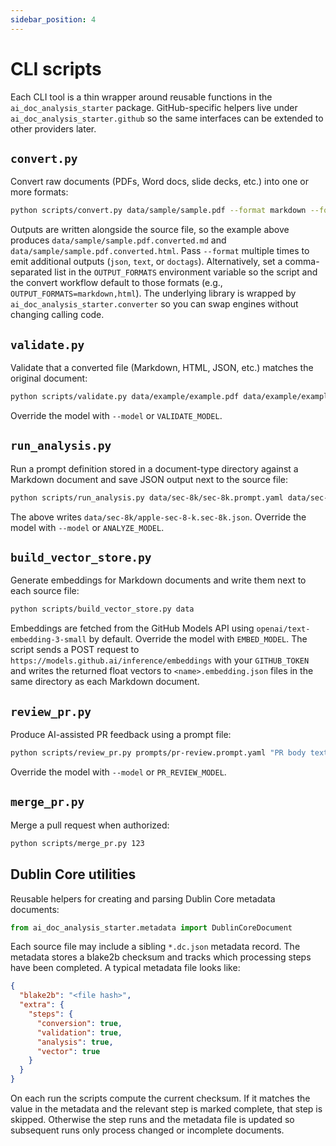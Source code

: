 ```yaml
---
sidebar_position: 4
---
```


# CLI scripts

Each CLI tool is a thin wrapper around reusable functions in the `ai_doc_analysis_starter` package. GitHub-specific helpers live under `ai_doc_analysis_starter.github` so the same interfaces can be extended to other providers later.

## `convert.py`

Convert raw documents (PDFs, Word docs, slide decks, etc.) into one or more formats:

```bash
python scripts/convert.py data/sample/sample.pdf --format markdown --format html
```

Outputs are written alongside the source file, so the example above produces `data/sample/sample.pdf.converted.md` and `data/sample/sample.pdf.converted.html`. Pass `--format` multiple times to emit additional outputs (`json`, `text`, or `doctags`). Alternatively, set a comma-separated list in the `OUTPUT_FORMATS` environment variable so the script and the convert workflow default to those formats (e.g., `OUTPUT_FORMATS=markdown,html`). The underlying library is wrapped by `ai_doc_analysis_starter.converter` so you can swap engines without changing calling code.

## `validate.py`

Validate that a converted file (Markdown, HTML, JSON, etc.) matches the original document:

```bash
python scripts/validate.py data/example/example.pdf data/example/example.pdf.converted.md
```

Override the model with `--model` or `VALIDATE_MODEL`.

## `run_analysis.py`

Run a prompt definition stored in a document-type directory against a Markdown document and save JSON output next to the source file:

```bash
python scripts/run_analysis.py data/sec-8k/sec-8k.prompt.yaml data/sec-8k/apple-sec-8-k.pdf.converted.md
```

The above writes `data/sec-8k/apple-sec-8-k.sec-8k.json`. Override the model with `--model` or `ANALYZE_MODEL`.

## `build_vector_store.py`

Generate embeddings for Markdown documents and write them next to each source file:

```bash
python scripts/build_vector_store.py data
```

Embeddings are fetched from the GitHub Models API using `openai/text-embedding-3-small` by default. Override the model with `EMBED_MODEL`. The script sends a POST request to `https://models.github.ai/inference/embeddings` with your `GITHUB_TOKEN` and writes the returned float vectors to `<name>.embedding.json` files in the same directory as each Markdown document.

## `review_pr.py`

Produce AI-assisted PR feedback using a prompt file:

```bash
python scripts/review_pr.py prompts/pr-review.prompt.yaml "PR body text"
```

Override the model with `--model` or `PR_REVIEW_MODEL`.

## `merge_pr.py`

Merge a pull request when authorized:

```bash
python scripts/merge_pr.py 123
```

## Dublin Core utilities

Reusable helpers for creating and parsing Dublin Core metadata documents:

```python
from ai_doc_analysis_starter.metadata import DublinCoreDocument
```

Each source file may include a sibling `*.dc.json` metadata record. The metadata stores a blake2b checksum and tracks which processing steps have been completed. A typical metadata file looks like:

```json
{
  "blake2b": "<file hash>",
  "extra": {
    "steps": {
      "conversion": true,
      "validation": true,
      "analysis": true,
      "vector": true
    }
  }
}
```

On each run the scripts compute the current checksum. If it matches the value in the metadata and the relevant step is marked complete, that step is skipped. Otherwise the step runs and the metadata file is updated so subsequent runs only process changed or incomplete documents.
